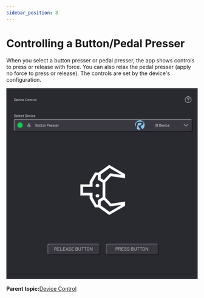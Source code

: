 ```yaml
---
sidebar_position: 8
---
```


# Controlling a Button/Pedal Presser

When you select a button presser or pedal presser, the app shows controls to press or release with force. You can also relax the pedal presser \(apply no force to press or release\). The controls are set by the device's configuration.

![](../Images/DeviceControls/ButtonPresser.png)

**Parent topic:**[Device Control](../DeviceControls/DeviceControlOverview.md)

